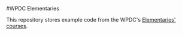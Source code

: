 #WPDC Elementaries

This repository stores example code from the WPDC's [Elementaries' courses](https://school.wpdevelopersclub.com/programs/elementaries-of-software-development-for-wordpress/).